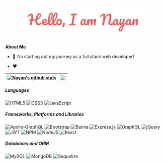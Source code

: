 <p align="center"><img width="80%" alt="Hello, I'm Nayan." src="./assets/images/hello-nayan.png" /></a></p>

**About Me**

- 💼 I'm starting out my journey as a full stack web developer!

- ❤️

| <a href="https://github.com/nsharma-uk/github-readme-stats"><img align="center" src="https://github-readme-stats.vercel.app/api?username=nsharma-uk&show_icons=true&include_all_commits=true&theme=buefy&hide_border=true" alt="Nayan's github stats" /></a> | <a href="https://github.com/nsharma-uk/github-readme-stats"><img align="center" src="https://github-readme-stats.vercel.app/api/top-langs/?username=nsharma-uk&layout=compact&theme=buefy&hide_border=true" /></a> |
| ------------------------------------------------------------------------------------------------------------------------------------------------------------------------------------------------------------------------------------------------------------ | ------------------------------------------------------------------------------------------------------------------------------------------------------------------------------------------------------------------ |

##### Languages

<img alt="HTML5" src= "https://img.shields.io/badge/html5-%23E34F26.svg?style=for-the-badge&logo=html5&logoColor=white"/>

<img alt="CSS3" src= "https://img.shields.io/badge/css3-%231572B6.svg?style=for-the-badge&logo=css3&logoColor=white"/>

<img alt="JavaScript" src= "https://img.shields.io/badge/javascript-%23323330.svg?style=for-the-badge&logo=javascript&logoColor=%23F7DF1E"/>

<br>

##### Frameworks, Platforms and Libraries

<img alt="Apollo-GraphQL" src= "https://img.shields.io/badge/-ApolloGraphQL-311C87?style=for-the-badge&logo=apollo-graphql"/>

<img alt="Bootstrap" src= "https://img.shields.io/badge/bootstrap-%23563D7C.svg?style=for-the-badge&logo=bootstrap&logoColor=white"/>

<img alt="Bulma" src= "https://img.shields.io/badge/bulma-00D0B1?style=for-the-badge&logo=bulma&logoColor=white"/>

<img alt="Express.js" src= "https://img.shields.io/badge/express.js-%23404d59.svg?style=for-the-badge&logo=express&logoColor=%2361DAFB"/>

<img alt="GraphQL" src= "https://img.shields.io/badge/-GraphQL-E10098?style=for-the-badge&logo=graphql&logoColor=white"/>

<img alt="jQuery" src= "https://img.shields.io/badge/jquery-%230769AD.svg?style=for-the-badge&logo=jquery&logoColor=white"/>

<img alt="JWT" src= "https://img.shields.io/badge/JWT-black?style=for-the-badge&logo=JSON%20web%20tokens"/>

<img alt="NPM" src= "https://img.shields.io/badge/NPM-%23000000.svg?style=for-the-badge&logo=npm&logoColor=white"/>

<img alt="NodeJS" src= "https://img.shields.io/badge/node.js-6DA55F?style=for-the-badge&logo=node.js&logoColor=white"/>

<img alt="React" src= "https://img.shields.io/badge/react-%2320232a.svg?style=for-the-badge&logo=react&logoColor=%2361DAFB"/>

##### Databases and ORM

<img alt="MySQL" src= "https://img.shields.io/badge/mysql-%2300f.svg?style=for-the-badge&logo=mysql&logoColor=white"/>

<img alt="MongoDB" src= "https://img.shields.io/badge/MongoDB-%234ea94b.svg?style=for-the-badge&logo=mongodb&logoColor=white"/>

<img alt="Sequelize" src= "https://img.shields.io/badge/Sequelize-52B0E7?style=for-the-badge&logo=Sequelize&logoColor=white"/>
